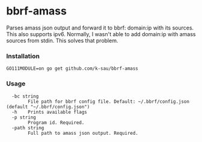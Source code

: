 # bbrf-amass

Parses amass json output and forward it to bbrf: domain:ip with its sources. This also supports ipv6.
Normally, I wasn't able to add domain:ip with amass sources from stdin. This solves that problem.

### Installation
```
GO111MODULE=on go get github.com/k-sau/bbrf-amass
```

### Usage

```
  -bc string
    	File path for bbrf config file. Default: ~/.bbrf/config.json (default "~/.bbrf/config.json")
  -h	Prints available flags
  -p string
    	Program id. Required.
  -path string
    	Full path to amass json output. Required.

```